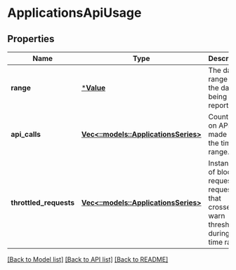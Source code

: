 # ApplicationsApiUsage

## Properties
Name | Type | Description | Notes
------------ | ------------- | ------------- | -------------
**range** | [***Value**](Value.md) | The date range for the data being reported. | [optional] [default to null]
**api_calls** | [**Vec<::models::ApplicationsSeries>**](Applications.Series.md) | Counts for on API calls made for the time range. | [optional] [default to null]
**throttled_requests** | [**Vec<::models::ApplicationsSeries>**](Applications.Series.md) | Instances of blocked requests or requests that crossed the warn threshold during the time range. | [optional] [default to null]

[[Back to Model list]](../README.md#documentation-for-models) [[Back to API list]](../README.md#documentation-for-api-endpoints) [[Back to README]](../README.md)


